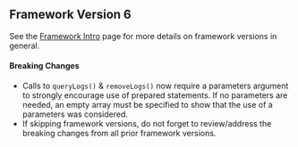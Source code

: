 ## Framework Version 6

See the [Framework Intro](README.md) page for more details on framework versions in general.

#### Breaking Changes

- Calls to `queryLogs()` & `removeLogs()` now require a parameters argument to strongly encourage use of prepared statements.  If no parameters are needed, an empty array must be specified to show that the use of a parameters was considered.
- If skipping framework versions, do not forget to review/address the breaking changes from all prior framework versions.
